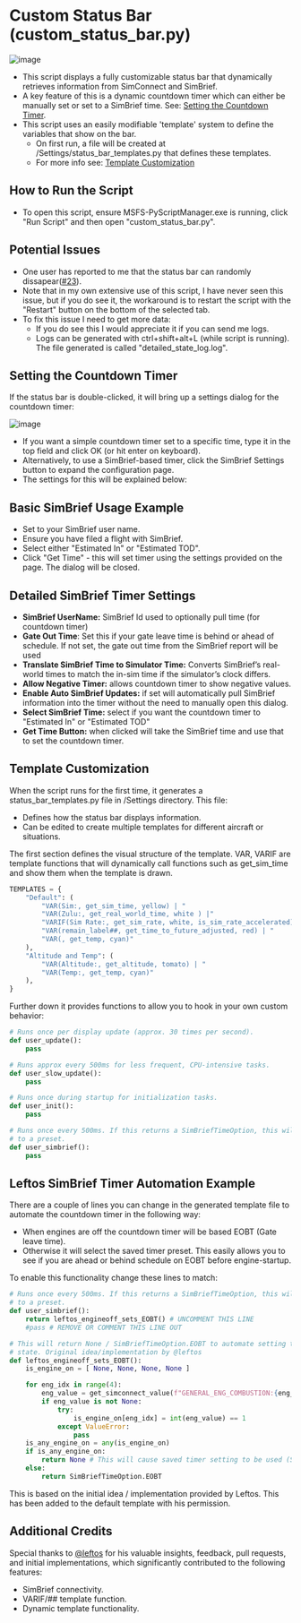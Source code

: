 # Custom Status Bar (custom_status_bar.py)
![image](https://github.com/user-attachments/assets/05786688-b542-4050-95eb-1e85bf8d673d)
- This script displays a fully customizable status bar that dynamically retrieves information from SimConnect and SimBrief.
- A key feature of this is a dynamic countdown timer which can either be manually set or set to a SimBrief time.  See: [Setting the Countdown Timer](#setting-the-countdown-timer).
- This script uses an easily modifiable 'template' system to define the variables that show on the bar.
    - On first run, a file will be created at /Settings/status_bar_templates.py that defines these templates.
    - For more info see: [Template Customization](#template-customization)

## How to Run the Script
- To open this script, ensure MSFS-PyScriptManager.exe is running, click "Run Script" and then open "custom_status_bar.py".

## Potential Issues
- One user has reported to me that the status bar can randomly dissapear([#23](https://github.com/cgtrout/MSFS-PyScriptManager/issues/23)).
- Note that in my own extensive use of this script, I have never seen this issue, but if you do see it, the workaround is to restart the script with the "Restart" button on the bottom of the selected tab.
- To fix this issue I need to get more data:
  - If you do see this I would appreciate it if you can send me logs.
  - Logs can be generated with ctrl+shift+alt+L (while script is running).  The file generated is called "detailed_state_log.log".
  
## Setting the Countdown Timer 
If the status bar is double-clicked, it will bring up a settings dialog for the countdown timer:

![image](https://github.com/user-attachments/assets/b3271a5d-6cf6-48f9-b2c1-1aed4832bb73)
- If you want a simple countdown timer set to a specific time, type it in the top field and click OK (or hit enter on keyboard).
- Alternatively, to use a SimBrief-based timer, click the SimBrief Settings button to expand the configuration page.
- The settings for this will be explained below:

## Basic SimBrief Usage Example
- Set to your SimBrief user name.
- Ensure you have filed a flight with SimBrief.
- Select either "Estimated In" or "Estimated TOD".
- Click "Get Time" - this will set timer using the settings provided on the page.  The dialog will be closed.

## Detailed SimBrief Timer Settings
- **SimBrief UserName:** SimBrief Id used to optionally pull time (for countdown timer)
- **Gate Out Time**: Set this if your gate leave time is behind or ahead of schedule.  If not set, the gate out time from the SimBrief report will be used
- **Translate SimBrief Time to Simulator Time:** Converts SimBrief’s real-world times to match the in-sim time if the simulator’s clock differs. 
- **Allow Negative Timer:** allows countdown timer to show negative values.
- **Enable Auto SimBrief Updates:** if set will automatically pull SimBrief information into the timer without the need to manually open this dialog.
- **Select SimBrief Time:** select if you want the countdown timer to "Estimated In" or "Estimated TOD"
- **Get Time Button:** when clicked will take the SimBrief time and use that to set the countdown timer.

## Template Customization
When the script runs for the first time, it generates a status_bar_templates.py file in /Settings directory. This file:
- Defines how the status bar displays information.
- Can be edited to create multiple templates for different aircraft or situations.

The first section defines the visual structure of the template.  VAR, VARIF are template functions that will dynamically call functions such as get_sim_time and show them when the template is drawn.
```python
TEMPLATES = {
    "Default": (
        "VAR(Sim:, get_sim_time, yellow) | "
        "VAR(Zulu:, get_real_world_time, white ) |"
        "VARIF(Sim Rate:, get_sim_rate, white, is_sim_rate_accelerated) VARIF(|, '', white, is_sim_rate_accelerated)  " # Use VARIF on | to show conditionally
        "VAR(remain_label##, get_time_to_future_adjusted, red) | "
        "VAR(, get_temp, cyan)"
    ),
    "Altitude and Temp": (
        "VAR(Altitude:, get_altitude, tomato) | "
        "VAR(Temp:, get_temp, cyan)"
    ),
}
```

Further down it provides functions to allow you to hook in your own custom behavior:
```python
# Runs once per display update (approx. 30 times per second).
def user_update():
    pass

# Runs approx every 500ms for less frequent, CPU-intensive tasks.
def user_slow_update():
    pass

# Runs once during startup for initialization tasks.
def user_init():
    pass

# Runs once every 500ms. If this returns a SimBriefTimeOption, this will set the count down timer
# to a preset.
def user_simbrief():
    pass
```
## 

## Leftos SimBrief Timer Automation Example
There are a couple of lines you can change in the generated template file to automate the countdown timer in the following way:
- When engines are off the countdown timer will be based EOBT (Gate leave time).
- Otherwise it will select the saved timer preset.
This easily allows you to see if you are ahead or behind schedule on EOBT before engine-startup.

To enable this functionality change these lines to match:
```python
# Runs once every 500ms. If this returns a SimBriefTimeOption, this will set the count down timer
# to a preset.
def user_simbrief():
    return leftos_engineoff_sets_EOBT() # UNCOMMENT THIS LINE
    #pass # REMOVE OR COMMENT THIS LINE OUT

# This will return None / SimBriefTimeOption.EOBT to automate setting the timer according to engine
# state. Original idea/implementation by @leftos
def leftos_engineoff_sets_EOBT():
    is_engine_on = [ None, None, None, None ]

    for eng_idx in range(4):
        eng_value = get_simconnect_value(f"GENERAL_ENG_COMBUSTION:{eng_idx+1}")
        if eng_value is not None:
            try:
                is_engine_on[eng_idx] = int(eng_value) == 1
            except ValueError:
                pass
    is_any_engine_on = any(is_engine_on)
    if is_any_engine_on:
        return None # This will cause saved timer setting to be used (SimBriefTimeOption)
    else:
        return SimBriefTimeOption.EOBT
```
This is based on the initial idea / implementation provided by Leftos.  This has been added to the default template with his permission.

## Additional Credits
Special thanks to [@leftos](https://github.com/leftos) for his valuable insights, feedback, pull requests, and initial implementations, which significantly contributed to the following features:
- SimBrief connectivity.
- VARIF/## template function.
- Dynamic template functionality.

